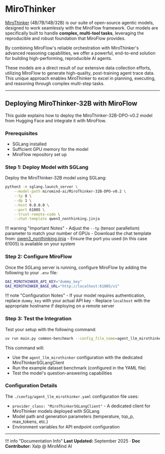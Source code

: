 # MiroThinker

[MiroThinker](https://github.com/MiroMindAI/MiroThinker) (4B/7B/14B/32B) is our suite of open-source agentic models, designed to work seamlessly with the MiroFlow framework. Our models are specifically built to handle **complex, multi-tool tasks**, leveraging the reproducible and robust foundation that MiroFlow provides.

By combining MiroFlow's reliable orchestration with MiroThinker's advanced reasoning capabilities, we offer a powerful, end-to-end solution for building high-performing, reproducible AI agents.

These models are a direct result of our extensive data collection efforts, utilizing MiroFlow to generate high-quality, post-training agent trace data. This unique approach enables MiroThinker to excel in planning, executing, and reasoning through complex multi-step tasks.

---

## Deploying MiroThinker-32B with MiroFlow

This guide explains how to deploy the MiroThinker-32B-DPO-v0.2 model from Hugging Face and integrate it with MiroFlow.

### Prerequisites

- SGLang installed
- Sufficient GPU memory for the model
- MiroFlow repository set up

### Step 1: Deploy Model with SGLang

Deploy the MiroThinker-32B model using SGLang:

```bash title="SGLang Server Deployment"
python3 -m sglang.launch_server \
    --model-path miromind-ai/MiroThinker-32B-DPO-v0.2 \
    --tp 8 \
    --dp 1 \
    --host 0.0.0.0 \
    --port 61005 \
    --trust-remote-code \
    --chat-template qwen3_nonthinking.jinja
```

!!! warning "Important Notes"
    - Adjust the `--tp` (tensor parallelism) parameter to match your number of GPUs
    - Download the chat template from: [qwen3_nonthinking.jinja](https://qwen.readthedocs.io/zh-cn/latest/_downloads/c101120b5bebcc2f12ec504fc93a965e/qwen3_nonthinking.jinja)
    - Ensure the port you used (in this case 61005) is available on your system

### Step 2: Configure MiroFlow

Once the SGLang server is running, configure MiroFlow by adding the following to your `.env` file:

```bash title="Environment Configuration"
OAI_MIROTHINKER_API_KEY="dummy_key"
OAI_MIROTHINKER_BASE_URL="http://localhost:61005/v1"
```

!!! note "Configuration Notes"
    - If your model requires authentication, replace `dummy_key` with your actual API key
    - Replace `localhost` with the appropriate hostname if deploying on a remote server

### Step 3: Test the Integration

Test your setup with the following command:

```bash title="Test Command"
uv run main.py common-benchmark --config_file_name=agent_llm_mirothinker output_dir="logs/test"
```

This command will:

- Use the `agent_llm_mirothinker` configuration with the dedicated MiroThinkerSGLangClient
- Run the example dataset benchmark (configured in the YAML file)
- Test the model's question-answering capabilities

### Configuration Details

The `./config/agent_llm_mirothinker.yaml` configuration file uses:

- `provider_class: "MiroThinkerSGLangClient"` - A dedicated client for MiroThinker models deployed with SGLang
- Model path and generation parameters (temperature, top_p, max_tokens, etc.)
- Environment variables for API endpoint configuration

---

!!! info "Documentation Info"
    **Last Updated:** September 2025 · **Doc Contributor:** Xalp @ MiroMind AI